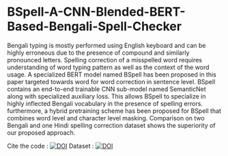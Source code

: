 # BSpell-A-CNN-Blended-BERT-Based-Bengali-Spell-Checker
Bengali typing is mostly performed using English keyboard and can be highly erroneous due to the presence of compound and
similarly pronounced letters. Spelling correction of a misspelled word requires understanding of word typing pattern as well as the
context of the word usage. A specialized BERT model named BSpell has been proposed in this paper targeted towards word for word
correction in sentence level. BSpell contains an end-to-end trainable CNN sub-model named SemanticNet along with specialized
auxiliary loss. This allows BSpell to specialize in highly inflected Bengali vocabulary in the presence of spelling errors. furthermore, a
hybrid pretraining scheme has been proposed for BSpell that combines word level and character level masking. Comparison on two
Bengali and one Hindi spelling correction dataset shows the superiority of our proposed approach.

Cite the code : [![DOI](https://zenodo.org/badge/606186668.svg)](https://zenodo.org/badge/latestdoi/606186668)
Dataset : [![DOI](https://zenodo.org/badge/DOI/10.5281/zenodo.7675570.svg)](https://doi.org/10.5281/zenodo.7675570)
